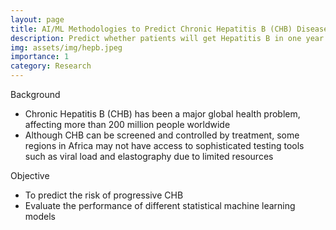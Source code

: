 ```yaml
---
layout: page
title: AI/ML Methodologies to Predict Chronic Hepatitis B (CHB) Disease Progression in Africa
description: Predict whether patients will get Hepatitis B in one year using the patients previous lab results
img: assets/img/hepb.jpeg
importance: 1
category: Research
---
```

<h> 
  Background
</h>

<ul>
  <li>Chronic Hepatitis B (CHB) has been a major global health problem, affecting more than 200 million people worldwide</li>
  <li>Although CHB can be screened and controlled by treatment, some regions in Africa may not have access to sophisticated testing tools such as viral load and elastography due to limited resources
  </li>
</ul>


<h> 
  Objective
</h>

<ul>
  <li>To predict the risk of progressive CHB</li>
  <li>Evaluate the performance of different statistical machine learning models </li>
</ul>







